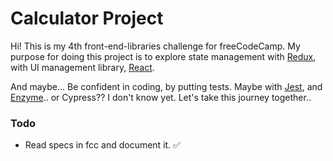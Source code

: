 # Calculator Project

Hi! This is my 4th front-end-libraries challenge for freeCodeCamp. My purpose for doing this project is to explore state management with [Redux](https://redux.js.org/), with UI management library, [React](https://reactjs.org/). 

And maybe...
Be confident in coding, by putting tests. Maybe with [Jest](https://jestjs.io/), and [Enzyme](https://github.com/airbnb/enzyme).. or Cypress?? I don't know yet. Let's take this journey together.. 

### Todo
* Read specs in fcc and document it. ✅